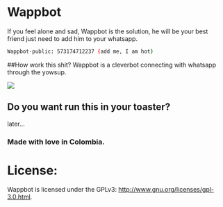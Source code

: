 # Wappbot
If you feel alone and sad, Wappbot is the solution, he will be your best friend just need to add him to your whatsapp.
 ```sh
Wappbot-public: 573174712237 (add me, I am hot)
```
##How work this shit?
Wappbot is a cleverbot connecting with whatsapp through the yowsup.

<img src="https://fbcdn-sphotos-h-a.akamaihd.net/hphotos-ak-xpf1/v/t34.0-12/11008897_10206465163571731_2079930360_n.jpg?oh=dcbe5a47d3cac493e705fbb0a68373d5&oe=54EF863D&__gda__=1424985324_f961e6ef696e0153df1475e37723abfc" />

## Do you want run this in your toaster?

later...

### Made with love in Colombia.
# License:

Wappbot is licensed under the GPLv3: http://www.gnu.org/licenses/gpl-3.0.html. 

